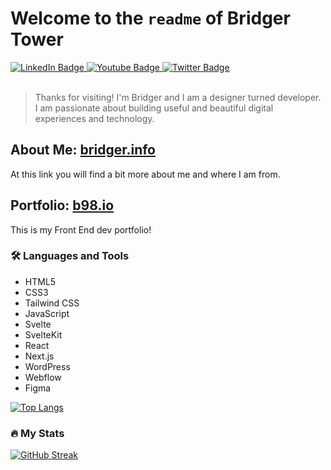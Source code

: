 # Welcome to the `readme` of Bridger Tower


<div id="badges">
  <a href="https://linkedin.com/in/brdgr">
    <img src="https://img.shields.io/badge/LinkedIn-blue?style=for-the-badge&logo=linkedin&logoColor=white" alt="LinkedIn Badge"/>
  </a>
  <a href="http://devign.cc">
    <img src="https://img.shields.io/badge/YouTube-red?style=for-the-badge&logo=youtube&logoColor=white" alt="Youtube Badge"/>
  </a>
  <a href="https://twitter.com/b98_io">
    <img src="https://img.shields.io/badge/Twitter-blue?style=for-the-badge&logo=twitter&logoColor=white" alt="Twitter Badge"/>
  </a>
</div>

<br>

> Thanks for visiting! I'm Bridger and I am a designer turned developer. I am passionate about building useful and beautiful digital experiences and technology.

## About Me: [bridger.info](https://bridger.info)

At this link you will find a bit more about me and where I am from.

## Portfolio: [b98.io](https://b98.io)

This is my Front End dev portfolio!

### :hammer_and_wrench: Languages and Tools

- HTML5
- CSS3
- Tailwind CSS
- JavaScript
- Svelte
- SvelteKit
- React
- Next.js
- WordPress
- Webflow
- Figma

[![Top Langs](https://github-readme-stats.vercel.app/api/top-langs/?username=brijr&layout=compact&theme=nord&hide_border=true)](https://github.com/anuraghazra/github-readme-stats)

### :fire: My Stats

[![GitHub Streak](http://github-readme-streak-stats.herokuapp.com?user=brijr&theme=nord&hide_border=true&border_radius=5)](https://git.io/streak-stats)
